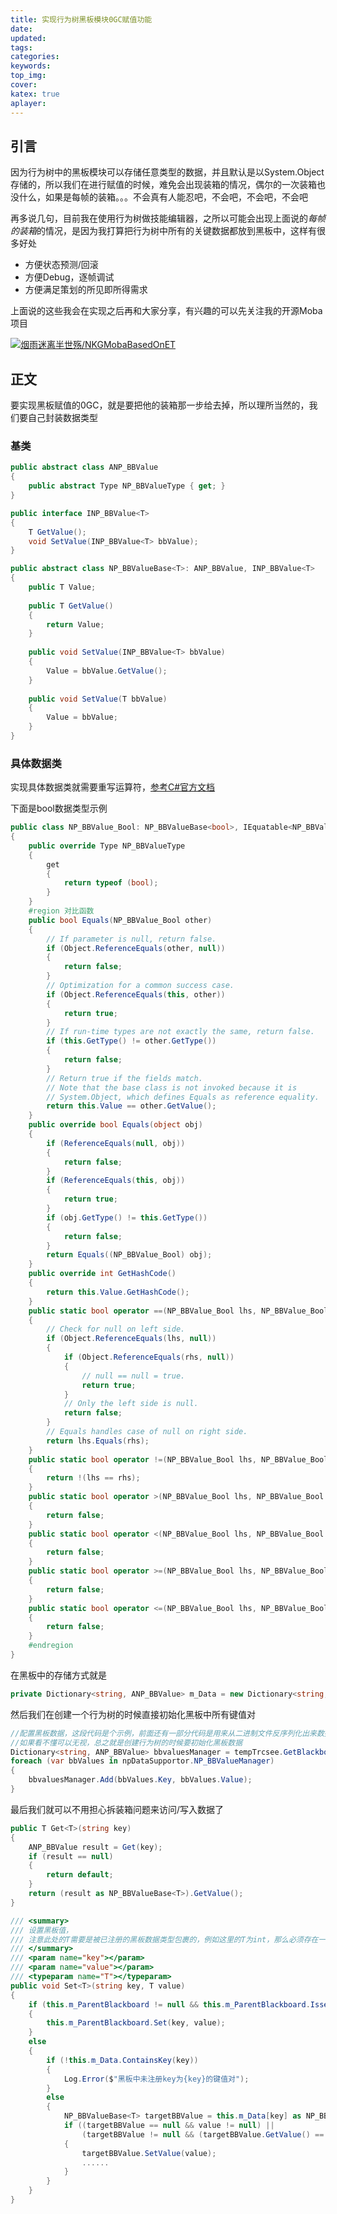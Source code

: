 ```yaml
---
title: 实现行为树黑板模块0GC赋值功能
date:
updated:
tags:
categories:
keywords:
top_img:
cover:
katex: true
aplayer:
---
```

<meta name="referrer" content="no-referrer" />

## 引言

因为行为树中的黑板模块可以存储任意类型的数据，并且默认是以System.Object存储的，所以我们在进行赋值的时候，难免会出现装箱的情况，偶尔的一次装箱也没什么，如果是每帧的装箱。。。不会真有人能忍吧，不会吧，不会吧，不会吧



再多说几句，目前我在使用行为树做技能编辑器，之所以可能会出现上面说的*每帧的装箱*的情况，是因为我打算把行为树中所有的关键数据都放到黑板中，这样有很多好处

- 方便状态预测/回滚
- 方便Debug，逐帧调试
- 方便满足策划的所见即所得需求

上面说的这些我会在实现之后再和大家分享，有兴趣的可以先关注我的开源Moba项目

[![烟雨迷离半世殇/NKGMobaBasedOnET](https://gitee.com/NKG_admin/NKGMobaBasedOnET/widgets/widget_card.svg?colors=eae9d7,2e2f29,272822,484a45,eae9d7,747571)](https://gitee.com/NKG_admin/NKGMobaBasedOnET)

## 正文

要实现黑板赋值的0GC，就是要把他的装箱那一步给去掉，所以理所当然的，我们要自己封装数据类型

### 基类

```cs
public abstract class ANP_BBValue
{
    public abstract Type NP_BBValueType { get; }
}
```

```cs
public interface INP_BBValue<T>
{
    T GetValue();
    void SetValue(INP_BBValue<T> bbValue);
}
```

```cs
public abstract class NP_BBValueBase<T>: ANP_BBValue, INP_BBValue<T>
{
    public T Value;
    
    public T GetValue()
    {
        return Value;
    }
    
    public void SetValue(INP_BBValue<T> bbValue)
    {
        Value = bbValue.GetValue();
    }
    
    public void SetValue(T bbValue)
    {
        Value = bbValue;
    }
}
```

### 具体数据类

实现具体数据类就需要重写运算符，[参考C#官方文档](https://docs.microsoft.com/zh-cn/dotnet/csharp/programming-guide/statements-expressions-operators/how-to-define-value-equality-for-a-type)

下面是bool数据类型示例

```cs
public class NP_BBValue_Bool: NP_BBValueBase<bool>, IEquatable<NP_BBValue_Bool>
{
    public override Type NP_BBValueType
    {
        get
        {
            return typeof (bool);
        }
    }
    #region 对比函数
    public bool Equals(NP_BBValue_Bool other)
    {
        // If parameter is null, return false.
        if (Object.ReferenceEquals(other, null))
        {
            return false;
        }
        // Optimization for a common success case.
        if (Object.ReferenceEquals(this, other))
        {
            return true;
        }
        // If run-time types are not exactly the same, return false.
        if (this.GetType() != other.GetType())
        {
            return false;
        }
        // Return true if the fields match.
        // Note that the base class is not invoked because it is
        // System.Object, which defines Equals as reference equality.
        return this.Value == other.GetValue();
    }
    public override bool Equals(object obj)
    {
        if (ReferenceEquals(null, obj))
        {
            return false;
        }
        if (ReferenceEquals(this, obj))
        {
            return true;
        }
        if (obj.GetType() != this.GetType())
        {
            return false;
        }
        return Equals((NP_BBValue_Bool) obj);
    }
    public override int GetHashCode()
    {
        return this.Value.GetHashCode();
    }
    public static bool operator ==(NP_BBValue_Bool lhs, NP_BBValue_Bool rhs)
    {
        // Check for null on left side.
        if (Object.ReferenceEquals(lhs, null))
        {
            if (Object.ReferenceEquals(rhs, null))
            {
                // null == null = true.
                return true;
            }
            // Only the left side is null.
            return false;
        }
        // Equals handles case of null on right side.
        return lhs.Equals(rhs);
    }
    public static bool operator !=(NP_BBValue_Bool lhs, NP_BBValue_Bool rhs)
    {
        return !(lhs == rhs);
    }
    public static bool operator >(NP_BBValue_Bool lhs, NP_BBValue_Bool rhs)
    {
        return false;
    }
    public static bool operator <(NP_BBValue_Bool lhs, NP_BBValue_Bool rhs)
    {
        return false;
    }
    public static bool operator >=(NP_BBValue_Bool lhs, NP_BBValue_Bool rhs)
    {
        return false;
    }
    public static bool operator <=(NP_BBValue_Bool lhs, NP_BBValue_Bool rhs)
    {
        return false;
    }
    #endregion
}
```

在黑板中的存储方式就是

```cs
private Dictionary<string, ANP_BBValue> m_Data = new Dictionary<string, ANP_BBValue>();
```

然后我们在创建一个行为树的时候直接初始化黑板中所有键值对

```cs
//配置黑板数据，这段代码是个示例，前面还有一部分代码是用来从二进制文件反序列化出来数据的
//如果看不懂可以无视，总之就是创建行为树的时候要初始化黑板数据
Dictionary<string, ANP_BBValue> bbvaluesManager = tempTrcsee.GetBlackboard().GetDatas();
foreach (var bbValues in npDataSupportor.NP_BBValueManager)
{
    bbvaluesManager.Add(bbValues.Key, bbValues.Value);
}
```

最后我们就可以不用担心拆装箱问题来访问/写入数据了

```cs
public T Get<T>(string key)
{
    ANP_BBValue result = Get(key);
    if (result == null)
    {
        return default;
    }
    return (result as NP_BBValueBase<T>).GetValue();
}
```

```cs
/// <summary>
/// 设置黑板值，
/// 注意此处的T需要是被已注册的黑板数据类型包裹的，例如这里的T为int，那么必须存在一个例如NP_BBValue_Int
/// </summary>
/// <param name="key"></param>
/// <param name="value"></param>
/// <typeparam name="T"></typeparam>
public void Set<T>(string key, T value)
{
    if (this.m_ParentBlackboard != null && this.m_ParentBlackboard.Isset(key))
    {
        this.m_ParentBlackboard.Set(key, value);
    }
    else
    {
        if (!this.m_Data.ContainsKey(key))
        {
            Log.Error($"黑板中未注册key为{key}的键值对");
        }
        else
        {
            NP_BBValueBase<T> targetBBValue = this.m_Data[key] as NP_BBValueBase<T>;
            if ((targetBBValue == null && value != null) ||
                (targetBBValue != null && (targetBBValue.GetValue() == null || !targetBBValue.GetValue().Equals(value))))
            {
                targetBBValue.SetValue(value);
				......
            }
        }
    }
}
```


